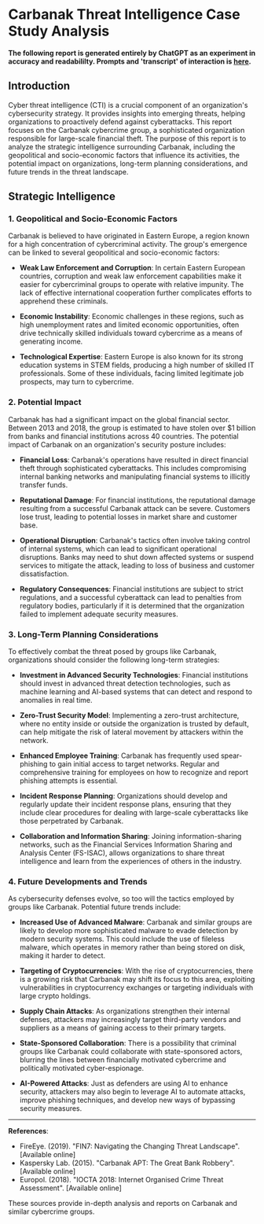 # Carbanak Threat Intelligence Case Study Analysis

**The following report is generated entirely by ChatGPT as an experiment in accuracy and readabililty. Prompts and 'transcript' of interaction is [here](https://chatgpt.com/share/7f1ab6bb-f0e1-410d-942a-0b5ed0740146).**

## Introduction

Cyber threat intelligence (CTI) is a crucial component of an organization's cybersecurity strategy. It provides insights into emerging threats, helping organizations to proactively defend against cyberattacks. This report focuses on the Carbanak cybercrime group, a sophisticated organization responsible for large-scale financial theft. The purpose of this report is to analyze the strategic intelligence surrounding Carbanak, including the geopolitical and socio-economic factors that influence its activities, the potential impact on organizations, long-term planning considerations, and future trends in the threat landscape.

## Strategic Intelligence

### 1. Geopolitical and Socio-Economic Factors

Carbanak is believed to have originated in Eastern Europe, a region known for a high concentration of cybercriminal activity. The group's emergence can be linked to several geopolitical and socio-economic factors:

- **Weak Law Enforcement and Corruption**: In certain Eastern European countries, corruption and weak law enforcement capabilities make it easier for cybercriminal groups to operate with relative impunity. The lack of effective international cooperation further complicates efforts to apprehend these criminals.

- **Economic Instability**: Economic challenges in these regions, such as high unemployment rates and limited economic opportunities, often drive technically skilled individuals toward cybercrime as a means of generating income.

- **Technological Expertise**: Eastern Europe is also known for its strong education systems in STEM fields, producing a high number of skilled IT professionals. Some of these individuals, facing limited legitimate job prospects, may turn to cybercrime.

### 2. Potential Impact

Carbanak has had a significant impact on the global financial sector. Between 2013 and 2018, the group is estimated to have stolen over $1 billion from banks and financial institutions across 40 countries. The potential impact of Carbanak on an organization's security posture includes:

- **Financial Loss**: Carbanak's operations have resulted in direct financial theft through sophisticated cyberattacks. This includes compromising internal banking networks and manipulating financial systems to illicitly transfer funds.

- **Reputational Damage**: For financial institutions, the reputational damage resulting from a successful Carbanak attack can be severe. Customers lose trust, leading to potential losses in market share and customer base.

- **Operational Disruption**: Carbanak's tactics often involve taking control of internal systems, which can lead to significant operational disruptions. Banks may need to shut down affected systems or suspend services to mitigate the attack, leading to loss of business and customer dissatisfaction.

- **Regulatory Consequences**: Financial institutions are subject to strict regulations, and a successful cyberattack can lead to penalties from regulatory bodies, particularly if it is determined that the organization failed to implement adequate security measures.

### 3. Long-Term Planning Considerations

To effectively combat the threat posed by groups like Carbanak, organizations should consider the following long-term strategies:

- **Investment in Advanced Security Technologies**: Financial institutions should invest in advanced threat detection technologies, such as machine learning and AI-based systems that can detect and respond to anomalies in real time.

- **Zero-Trust Security Model**: Implementing a zero-trust architecture, where no entity inside or outside the organization is trusted by default, can help mitigate the risk of lateral movement by attackers within the network.

- **Enhanced Employee Training**: Carbanak has frequently used spear-phishing to gain initial access to target networks. Regular and comprehensive training for employees on how to recognize and report phishing attempts is essential.

- **Incident Response Planning**: Organizations should develop and regularly update their incident response plans, ensuring that they include clear procedures for dealing with large-scale cyberattacks like those perpetrated by Carbanak.

- **Collaboration and Information Sharing**: Joining information-sharing networks, such as the Financial Services Information Sharing and Analysis Center (FS-ISAC), allows organizations to share threat intelligence and learn from the experiences of others in the industry.

### 4. Future Developments and Trends

As cybersecurity defenses evolve, so too will the tactics employed by groups like Carbanak. Potential future trends include:

- **Increased Use of Advanced Malware**: Carbanak and similar groups are likely to develop more sophisticated malware to evade detection by modern security systems. This could include the use of fileless malware, which operates in memory rather than being stored on disk, making it harder to detect.

- **Targeting of Cryptocurrencies**: With the rise of cryptocurrencies, there is a growing risk that Carbanak may shift its focus to this area, exploiting vulnerabilities in cryptocurrency exchanges or targeting individuals with large crypto holdings.

- **Supply Chain Attacks**: As organizations strengthen their internal defenses, attackers may increasingly target third-party vendors and suppliers as a means of gaining access to their primary targets.

- **State-Sponsored Collaboration**: There is a possibility that criminal groups like Carbanak could collaborate with state-sponsored actors, blurring the lines between financially motivated cybercrime and politically motivated cyber-espionage.

- **AI-Powered Attacks**: Just as defenders are using AI to enhance security, attackers may also begin to leverage AI to automate attacks, improve phishing techniques, and develop new ways of bypassing security measures.

---

**References**:

- FireEye. (2019). "FIN7: Navigating the Changing Threat Landscape". [Available online]
- Kaspersky Lab. (2015). "Carbanak APT: The Great Bank Robbery". [Available online]
- Europol. (2018). "IOCTA 2018: Internet Organised Crime Threat Assessment". [Available online]

These sources provide in-depth analysis and reports on Carbanak and similar cybercrime groups.
